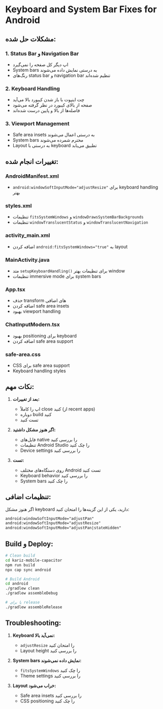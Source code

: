 # Keyboard and System Bar Fixes for Android

## مشکلات حل شده:

### 1. Status Bar و Navigation Bar
- اپ دیگر کل صفحه را نمی‌گیرد
- System bars به درستی نمایش داده می‌شوند
- رنگ‌های status bar و navigation bar تنظیم شده‌اند

### 2. Keyboard Handling
- چت اینپوت با باز شدن کیبورد بالا می‌آید
- صفحه از بالای کیبورد در نظر گرفته می‌شود
- فاصله‌ها از بالا و پایین درست شده‌اند

### 3. Viewport Management
- Safe area insets به درستی اعمال می‌شوند
- System bars محترم شمرده می‌شوند
- Layout به درستی با keyboard تطبیق می‌یابد

## تغییرات انجام شده:

### AndroidManifest.xml
- `android:windowSoftInputMode="adjustResize"` برای keyboard handling بهتر

### styles.xml
- تنظیمات `fitsSystemWindows` و `windowDrawsSystemBarBackgrounds`
- تنظیمات `windowTranslucentStatus` و `windowTranslucentNavigation`

### activity_main.xml
- اضافه کردن `android:fitsSystemWindows="true"` به layout

### MainActivity.java
- متد `setupKeyboardHandling()` برای تنظیمات بهتر window
- تنظیمات immersive mode برای system bars

### App.tsx
- حذف transform های اضافی
- اضافه کردن safe area insets
- بهبود viewport handling

### ChatInputModern.tsx
- بهبود positioning برای keyboard
- اضافه کردن safe area support

### safe-area.css
- CSS برای safe area support
- Keyboard handling styles

## نکات مهم:

1. **بعد از تغییرات:**
   - اپ را کاملاً close کنید (از recent apps)
   - دوباره build کنید
   - تست کنید

2. **اگر هنوز مشکل داشتید:**
   - فایل‌های native را بررسی کنید
   - تنظیمات Android Studio را چک کنید
   - Device settings را بررسی کنید

3. **تست:**
   - روی دستگاه‌های مختلف Android تست کنید
   - Keyboard behavior را بررسی کنید
   - System bars را چک کنید

## تنظیمات اضافی:

اگر هنوز مشکل keyboard دارید، یکی از این گزینه‌ها را امتحان کنید:

```xml
android:windowSoftInputMode="adjustPan"
android:windowSoftInputMode="adjustResize"
android:windowSoftInputMode="adjustPan|stateHidden"
```

## Build و Deploy:

```bash
# Clean build
cd kariz-mobile-capacitor
npm run build
npx cap sync android

# Build Android
cd android
./gradlew clean
./gradlew assembleDebug

# یا برای release
./gradlew assembleRelease
```

## Troubleshooting:

1. **Keyboard نمی‌آید بالا:**
   - `adjustResize` را امتحان کنید
   - Layout height را بررسی کنید

2. **System bars نمایش داده نمی‌شوند:**
   - `fitsSystemWindows` را چک کنید
   - Theme settings را بررسی کنید

3. **Layout خراب می‌شود:**
   - Safe area insets را بررسی کنید
   - CSS positioning را چک کنید
